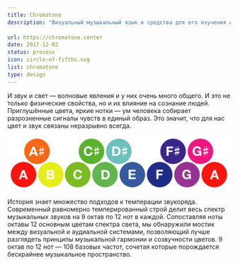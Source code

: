 ```yaml
---
title: Chromatone
description: "Визуальный музыкальный язык и средства для его изучения и использования."

url: https://chromatone.center
date: 2017-12-02
status: process
icon: circle-of-fifths.svg
list: chromatone
type: design
---
```


И звук и свет — волновые явления и у них очень много общего. И это не только физические свойства, но и их влияние на сознание людей. Приглушённые цвета, яркие нотки — ум человека собирает разрозненные сигналы чувств в единый образ. Это значит, что для нас цвет и звук связаны неразрывно всегда.

![](./circles.svg)

История знает множество подходов к темперации звукоряда. Современный равномерно темперированный строй делит весь спектр музыкальных звуков на 9 октав по 12 нот в каждой. Сопоставляя ноты октавы 12 основным цветам спектра света, мы обнаружили мостик между визуальной и аудиальной системами, позволяющий лучше разглядеть принципы музыкальной гармонии и созвучности цветов. 9 октав по 12 нот — 108 базовых частот, сочетая которые порождается бескрайнее музыкальное пространство.
